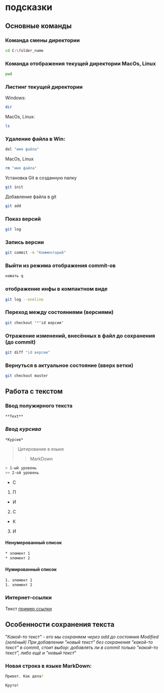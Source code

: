 # подсказки
## Основные команды

### Команда смены директории
```sh
cd C:\folder_name
```

### Команда отображения текущей директории MacOs, Linux
```sh
pwd
```

### Листинг текущей директории 
Windows:
```sh
dir
```
MacOs, Linux:
```sh
ls
```

### Удаление файла в Win:
```sh
del "имя файла"
```
MacOs, Linux
```sh
rm "имя файла"
```
Установка Git в созданную папку
```sh
git init 
```

Добавление файла в git
```sh
git add 
```

### Показ версий
```sh
git log
```

### Запись версии
```sh
git commit -m "Комментарий"
```

### Выйти из режима отображения commit-ов
```sh
нажать q
```

### отображение инфы в компактном виде
```sh
git log --oneline
```

### Переход между состояниями (версиями)
```sh
git checkout "*"id версии"
```
### Отражение изменений, внесённых в файл до сохранения (до commit)
```sh
git diff "id версии"
```

### Вернуться в актуальное состояние (вверх ветки)
```sh
git checkout master
```

## Работа с текстом

### **Ввод полужирного текста**
```sh
**Text**
```

### *Ввод курсива*
```
*Курсив*
```

>Цитирование в языке
>> MarkDown
```sh
> 1-ый уровень
>> 2-ой уровень
```

* С
1. П
* И
2. С
* К
3. И
#### Ненумерованный список
```sh
* элемент 1
* элемент 2
```
#### Нумированный список
```sh
1. элемент 1
1. элемент 2
```


### Интернет-ссылки

Текст [пример ссылки](www.google.com "подсказка")

## Особенности сохранения текста

"*Какой-то текст" - его мы сохраняем через add до состояния Modified (зелёный)
При добавлении "новый текст" без сохранения "какой-то текст" в commit, стоит выбор: добавлять ли в commit только "какой-то текст", либо ещё и "новый текст*"

### Новая строка в языке MarkDown:
```sh
Привет. Как дела?

Круто!
```
